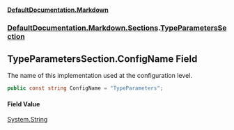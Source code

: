 #### [DefaultDocumentation\.Markdown](../../../../index.md 'index')
### [DefaultDocumentation\.Markdown\.Sections](../../../../index.md#DefaultDocumentation.Markdown.Sections 'DefaultDocumentation\.Markdown\.Sections').[TypeParametersSection](index.md 'DefaultDocumentation\.Markdown\.Sections\.TypeParametersSection')

## TypeParametersSection\.ConfigName Field

The name of this implementation used at the configuration level\.

```csharp
public const string ConfigName = "TypeParameters";
```

#### Field Value
[System\.String](https://learn.microsoft.com/en-us/dotnet/api/system.string 'System\.String')